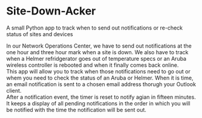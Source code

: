 # Site-Down-Acker
A small Python app to track when to send out notifications or re-check status of sites and devices

In our Network Operations Center, we have to send out notifications at the one hour and three hour mark when a site is down. We also have to track when a Helmer refridgerator goes out of temperature specs or an Aruba wireless controller is rebooted and when it finally comes back online.
<br>
This app will allow you to track when those notifications need to go out or whem you need to check the status of an Aruba or Helmer. When it is time, an email notification is sent to a chosen email address thorugh your Outlook client.
<br>
After a notification event, the timer is reset to notify agian in fifteen minutes.
<br>
It keeps a display of all pending notifications in the order in which you will be notified with the time the notification will be sent out.
